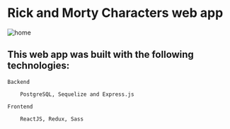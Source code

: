 # Rick and Morty Characters web app

![home]()



## This web app was built with the following technologies:

`Backend` 
```
    PostgreSQL, Sequelize and Express.js
```

`Frontend` 
```
    ReactJS, Redux, Sass
```




  
